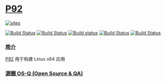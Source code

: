﻿# [P92](https://github.com/OS-Q/P92)

[![sites](http://182.61.61.133/link/resources/OSQ.png)](http://www.OS-Q.com)

[![Build Status](https://github.com/OS-Q/P92/workflows/ubuntu/badge.svg)](https://github.com/OS-Q/P92/actions/workflows/ubuntu.yml)
[![Build Status](https://travis-ci.com/OS-Q/P92.svg?branch=master)](https://travis-ci.com/OS-Q/P92)
[![Build status](https://ci.appveyor.com/api/projects/status/wade7icjroilnd5e?svg=true)](https://ci.appveyor.com/project/Qitas/p92)
[![Build Status](https://cloud.drone.io/api/badges/OS-Q/P92/status.svg)](https://cloud.drone.io/OS-Q/P92)
[![Build Status](https://circleci.com/gh/OS-Q/P92.svg?style=svg)](https://circleci.com/gh/OS-Q/P92)

### [简介](https://github.com/OS-Q/P92/wiki)

[P92](https://github.com/OS-Q/P92) 用于构建 Linux x64 应用

### [源圈 OS-Q (Open Source & QA) ](http://www.OS-Q.com)
